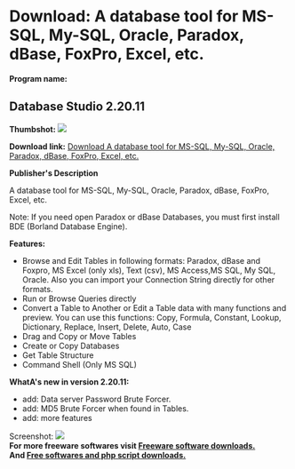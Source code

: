 # Download: A database tool for MS-SQL, My-SQL, Oracle, Paradox, dBase, FoxPro, Excel, etc.

**Program name:**

## Database Studio 2.20.11

  
**Thumbshot:** ![](http://www.freewarefiles.com/screenshot/dbasestudio2_md.jpg)   
  
**Download link:** [Download A database tool for MS-SQL, My-SQL, Oracle, Paradox, dBase, FoxPro, Excel, etc.](http://freesoftwares.boysofts.com/Database-Studio_program_61271.html)  
  


**Publisher's Description**  
  


A database tool for MS-SQL, My-SQL, Oracle, Paradox, dBase, FoxPro, Excel, etc. 

Note: If you need open Paradox or dBase Databases, you must first install BDE (Borland Database Engine).

**Features:**

  * Browse and Edit Tables in following formats: Paradox, dBase and Foxpro, MS Excel (only xls), Text (csv), MS Access,MS SQL, My SQL, Oracle. Also you can import your Connection String directly for other formats. 
  * Run or Browse Queries directly 
  * Convert a Table to Another or Edit a Table data with many functions and preview. You can use this functions: Copy, Formula, Constant, Lookup, Dictionary, Replace, Insert, Delete, Auto, Case 
  * Drag and Copy or Move Tables 
  * Create or Copy Databases 
  * Get Table Structure 
  * Command Shell (Only MS SQL) 

**WhatA's new in version 2.20.11:**

  * add: Data server Password Brute Forcer. 
  * add: MD5 Brute Forcer when found in Tables. 
  * add: more features 

  
  
Screenshot: ![](http://www.freewarefiles.com/screenshot/dbasestudio2.jpg)   
**For more freeware softwares visit [Freeware software downloads.](http://freesoftwares.boysofts.com/)**   
**And [Free softwares and php script downloads.](http://www.boysofts.com/)**
